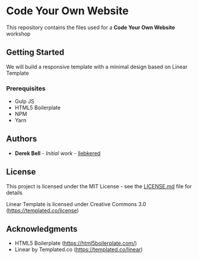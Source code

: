# Code Your Own Website

This repository contains the files used for a __Code Your Own Website__ workshop



## Getting Started

We will build a responsive template with a minimal design based on Linear Template

### Prerequisites

* Gulp JS
* HTML5 Boilerplate
* NPM
* Yarn



## Authors

* **Derek Bell** - *Initial work* - [llebkered](https://github.com/llebkered)


## License

This project is licensed under the MIT License - see the [LICENSE.md](LICENSE.md) file for details

Linear Template is licensed under Creative Commons 3.0 (https://templated.co/license)

## Acknowledgments

* HTML5 Boilerplate (https://html5boilerplate.com/)
* Linear by Templated.co (https://templated.co/linear)

